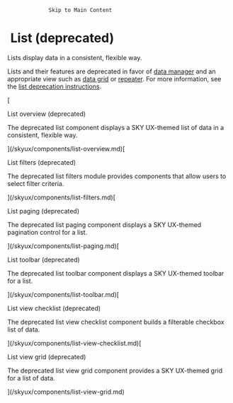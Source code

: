                  Skip to Main Content

 List (deprecated)
=================

Lists display data in a consistent, flexible way.

Lists and their features are deprecated in favor of [data manager](/skyux/components/data-manager.md) and an appropriate view such as [data grid](/skyux/components/data-grid.md) or [repeater](/skyux/components/repeater.md). For more information, see the [list deprecation instructions](/skyux/learn/develop/deprecation/list.md).

[

List overview (deprecated)

The deprecated list component displays a SKY UX-themed list of data in a consistent, flexible way.



](/skyux/components/list-overview.md)[

List filters (deprecated)

The deprecated list filters module provides components that allow users to select filter criteria.



](/skyux/components/list-filters.md)[

List paging (deprecated)

The deprecated list paging component displays a SKY UX-themed pagination control for a list.



](/skyux/components/list-paging.md)[

List toolbar (deprecated)

The deprecated list toolbar component displays a SKY UX-themed toolbar for a list.



](/skyux/components/list-toolbar.md)[

List view checklist (deprecated)

The deprecated list view checklist component builds a filterable checkbox list of data.



](/skyux/components/list-view-checklist.md)[

List view grid (deprecated)

The deprecated list view grid component provides a SKY UX-themed grid for a list of data.



](/skyux/components/list-view-grid.md)